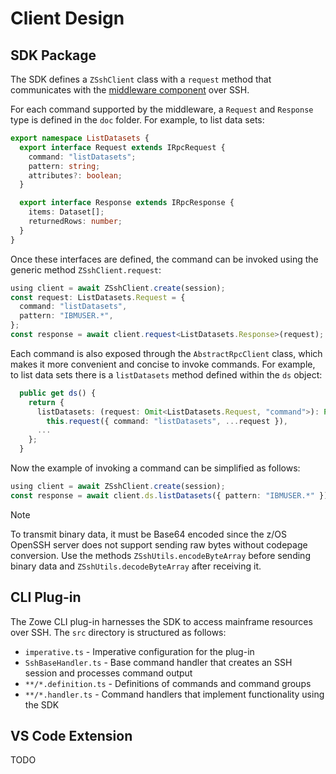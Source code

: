 # Client Design

## SDK Package

The SDK defines a `ZSshClient` class with a `request` method that communicates with the [middleware component](../server/ioserver_architecture.md) over SSH.

For each command supported by the middleware, a `Request` and `Response` type is defined in the `doc` folder. For example, to list data sets:

```typescript
export namespace ListDatasets {
  export interface Request extends IRpcRequest {
    command: "listDatasets";
    pattern: string;
    attributes?: boolean;
  }

  export interface Response extends IRpcResponse {
    items: Dataset[];
    returnedRows: number;
  }
}
```

Once these interfaces are defined, the command can be invoked using the generic method `ZSshClient.request`:

```typescript
using client = await ZSshClient.create(session);
const request: ListDatasets.Request = {
  command: "listDatasets",
  pattern: "IBMUSER.*",
};
const response = await client.request<ListDatasets.Response>(request);
```

Each command is also exposed through the `AbstractRpcClient` class, which makes it more convenient and concise to invoke commands. For example, to list data sets there is a `listDatasets` method defined within the `ds` object:

```typescript
  public get ds() {
    return {
      listDatasets: (request: Omit<ListDatasets.Request, "command">): Promise<ListDatasets.Response> =>
        this.request({ command: "listDatasets", ...request }),
      ...
    };
  }
```

Now the example of invoking a command can be simplified as follows:

```typescript
using client = await ZSshClient.create(session);
const response = await client.ds.listDatasets({ pattern: "IBMUSER.*" });
```

> [!NOTE]
> To transmit binary data, it must be Base64 encoded since the z/OS OpenSSH server does not support sending raw bytes without codepage conversion. Use the methods `ZSshUtils.encodeByteArray` before sending binary data and `ZSshUtils.decodeByteArray` after receiving it.

## CLI Plug-in

The Zowe CLI plug-in harnesses the SDK to access mainframe resources over SSH. The `src` directory is structured as follows:

- `imperative.ts` - Imperative configuration for the plug-in
- `SshBaseHandler.ts` - Base command handler that creates an SSH session and processes command output
- `**/*.definition.ts` - Definitions of commands and command groups
- `**/*.handler.ts` - Command handlers that implement functionality using the SDK

## VS Code Extension

TODO
